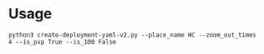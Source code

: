 # Usage 

```
python3 create-deployment-yaml-v2.py --place_name HC --zoom_out_times 4 --is_pvp True --is_100 False
```
